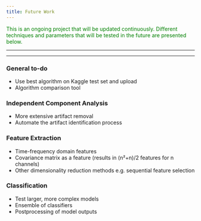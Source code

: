 ```yaml
---
title: Future Work
---
```


<span style="color:green"> This is an ongoing project that will be updated continuously. Different techniques and parameters that will be tested in the future are presented below. </span>

---
---

### General to-do
  - Use best algorithm on Kaggle test set and upload 
  - Algorithm comparison tool

### Independent Component Analysis
  - More extensive artifact removal 
  - Automate the artifact identification process

### Feature Extraction
  - Time-frequency domain features 
  - Covariance matrix as a feature (results in (n²+n)/2 features for n channels)
  - Other dimensionality reduction methods e.g. sequential feature selection

### Classification 
  - Test larger, more complex models
  - Ensemble of classifiers
  - Postprocessing of model outputs
